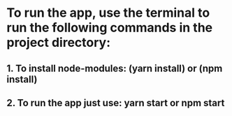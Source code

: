 # To run the app, use the terminal to run the following commands in the project directory:

## 1. To install node-modules: (yarn install) or (npm install)
## 2. To run the app just use: yarn start or npm start
